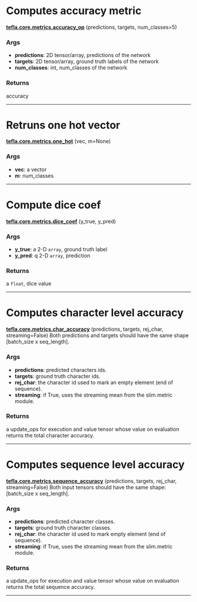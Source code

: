 # Computes accuracy metric

<span class="extra_h1"><span style="color:black;"><a href=https://github.com/n3011/tefla/blob/master/tefla/core/metrics.py#L338 target="_blank"><b>tefla.core.metrics.accuracy_op</b></a></span>  (predictions,  targets,  num_classes=5)</span>

<h3>Args</h3>


 - **predictions**: 2D tensor/array, predictions of the network
 - **targets**: 2D tensor/array, ground truth labels of the network
 - **num_classes**: int, num_classes of the network

<h3>Returns</h3>


accuracy

 ---------- 

# Retruns one hot vector

<span class="extra_h1"><span style="color:black;"><a href=https://github.com/n3011/tefla/blob/master/tefla/core/metrics.py#L359 target="_blank"><b>tefla.core.metrics.one_hot</b></a></span>  (vec,  m=None)</span>

<h3>Args</h3>


 - **vec**: a vector
 - **m**: num_classes

 ---------- 

# Compute dice coef

<span class="extra_h1"><span style="color:black;"><a href=https://github.com/n3011/tefla/blob/master/tefla/core/metrics.py#L384 target="_blank"><b>tefla.core.metrics.dice_coef</b></a></span>  (y_true,  y_pred)</span>

<h3>Args</h3>


 - **y_true**: a 2-D `array`, ground truth label
 - **y_pred**: q 2-D `array`, prediction

<h3>Returns</h3>


a `float`, dice value

 ---------- 

# Computes character level accuracy

<span class="extra_h1"><span style="color:black;"><a href=https://github.com/n3011/tefla/blob/master/tefla/core/metrics.py#L400 target="_blank"><b>tefla.core.metrics.char_accuracy</b></a></span>  (predictions,  targets,  rej_char,  streaming=False)</span>
Both predictions and targets should have the same shape
[batch_size x seq_length].

<h3>Args</h3>


 - **predictions**: predicted characters ids.
 - **targets**: ground truth character ids.
 - **rej_char**: the character id used to mark an empty element (end of sequence).
 - **streaming**: if True, uses the streaming mean from the slim.metric module.

<h3>Returns</h3>


a update_ops for execution and value tensor whose value on evaluation
returns the total character accuracy.

 ---------- 

# Computes sequence level accuracy

<span class="extra_h1"><span style="color:black;"><a href=https://github.com/n3011/tefla/blob/master/tefla/core/metrics.py#L430 target="_blank"><b>tefla.core.metrics.sequence_accuracy</b></a></span>  (predictions,  targets,  rej_char,  streaming=False)</span>
Both input tensors should have the same shape: [batch_size x seq_length].

<h3>Args</h3>


 - **predictions**: predicted character classes.
 - **targets**: ground truth character classes.
 - **rej_char**: the character id used to mark empty element (end of sequence).
 - **streaming**: if True, uses the streaming mean from the slim.metric module.

<h3>Returns</h3>


a update_ops for execution and value tensor whose value on evaluation
returns the total sequence accuracy.

 ---------- 

